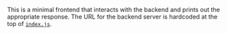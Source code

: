 This is a minimal frontend that interacts with the backend and prints out the appropriate response. 
The URL for the backend server is hardcoded at the top of [`index.js`](index.js).